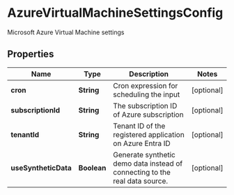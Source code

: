 

# AzureVirtualMachineSettingsConfig

Microsoft Azure Virtual Machine settings

## Properties

| Name | Type | Description | Notes |
|------------ | ------------- | ------------- | -------------|
|**cron** | **String** | Cron expression for scheduling the input |  [optional] |
|**subscriptionId** | **String** | The subscription ID of Azure subscription |  [optional] |
|**tenantId** | **String** | Tenant ID of the registered application on Azure Entra ID |  [optional] |
|**useSyntheticData** | **Boolean** | Generate synthetic demo data instead of connecting to the real data source. |  [optional] |




